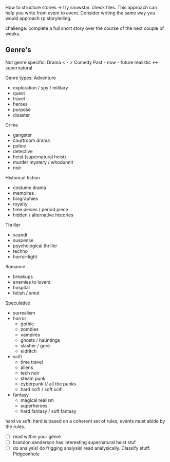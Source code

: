 
How to structure stories -> try snowstar. 
check files. This approach can help you write from event to event. Consider writing the same way you would approach rp storytelling. 

challenge: complete a full short story over the course of the next couple of weeks. 

## Genre's

Not genre specific: 
Drama < - > Comedy
Past - now - future
realistic <-> supernatural


Genre types:
Adventure
- exploration / spy / military 
- quest 
- travel
- heroes
- purpose
- disaster


Crime
- gangster
- courtroom drama
- police 
- detective
- heist (supernatural heist)
- murder mystery / whodunnit
- noir

Historical fiction
- costume drama
- memoires
- biographies
- royalty
- time pieces / period piece
- hidden / alternative histories

Thriller
- scandi
- suspense
- psychological thriller
- techno
- horror-light

Romance
- breakups
- enemies to lovers
- hospital 
- fetish / smut

Speculative
- surrealism
- horror
	- gothic
	- zombies
	- vampires
	- ghosts / hauntings
	- slasher / gore
	- eldritch
- scifi
	- time travel
	- aliens
	- tech noir
	- steam punk
	- cyberpunk // all the punks
	- hard scifi / soft scifi
- fantasy
	- magical realism
	- superheroes 
	- hard fantasy / soft fantasy

hard vs soft: hard is based on a coherent set of rules; events must abide by the rules. 


- [ ] read within your genre
- [ ] brandon sanderson has interesting supernatural heist stuf
- [ ] do analysis! do frigging analysis! read analysically. Classify stuff. Pidgeonhole
